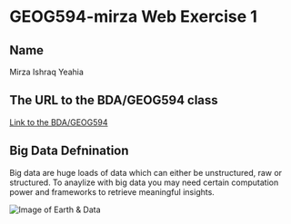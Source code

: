 # GEOG594-mirza Web Exercise 1

## Name
Mirza Ishraq Yeahia

## The URL to the BDA/GEOG594 class
[Link to the BDA/GEOG594](https://sdsu.instructure.com/courses/79732)

## Big Data Defnination
Big data are huge loads of data which can either be unstructured, raw or structured. To anaylize with big data you may need certain computation power and frameworks to retrieve meaningful insights. 

![Image of Earth & Data](https://cdn.pixabay.com/photo/2017/04/23/19/30/earth-2254769_1280.jpg)
